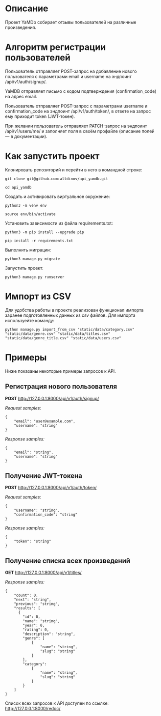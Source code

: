 # Описание
Проект YaMDb собирает отзывы пользователей на различные произведения.

# Алгоритм регистрации пользователей
Пользователь отправляет POST-запрос на добавление нового пользователя с параметрами email и username на эндпоинт /api/v1/auth/signup/.

YaMDB отправляет письмо с кодом подтверждения (confirmation_code) на адрес email.

Пользователь отправляет POST-запрос с параметрами username и confirmation_code на эндпоинт /api/v1/auth/token/, в ответе на запрос ему приходит token (JWT-токен).

При желании пользователь отправляет PATCH-запрос на эндпоинт /api/v1/users/me/ и заполняет поля в своём профайле (описание полей — в документации).


# Как запустить проект
Клонировать репозиторий и перейти в него в командной строке:
```
git clone git@github.com:altdinov/api_yamdb.git
```

```
cd api_yamdb
```

Cоздать и активировать виртуальное окружение:

```
python3 -m venv env
```

```
source env/bin/activate
```

Установить зависимости из файла requirements.txt:

```
python3 -m pip install --upgrade pip
```

```
pip install -r requirements.txt
```

Выполнить миграции:

```
python3 manage.py migrate
```

Запустить проект:

```
python3 manage.py runserver
```

# Импорт из CSV
Для удобства работы в проекте реализован функционал импорта заранее подготовленных данных из csv файлов.
Для импорта используейте команду:

```
python manage.py import_from_csv "static/data/category.csv" "static/data/genre.csv" "static/data/titles.csv" "static/data/genre_title.csv" "static/data/users.csv"
```

# Примеры
Ниже показаны некоторые примеры запросов к API.

## Регистрация нового пользователя
**POST**  http://127.0.0.1:8000/api/v1/auth/signup/

_Request samples:_
```
{
    "email": "user@example.com",
    "username": "string"
}
```

_Response samples:_
```
{
    "email": "string",
    "username": "string"
}
```

## Получение JWT-токена
**POST**  http://127.0.0.1:8000/api/v1/auth/token/

_Request samples:_
```
{
    "username": "string",
    "confirmation_code": "string"
}
```

_Response samples:_
```
{
    "token": "string"
}
```

## Получение списка всех произведений
**GET**  http://127.0.0.1:8000/api/v1/titles/

_Response samples:_
```
{
    "count": 0,
    "next": "string",
    "previous": "string",
    "results": [
      {
        "id": 0,
        "name": "string",
        "year": 0,
        "rating": 0,
        "description": "string",
        "genre": [
            {
                "name": "string",
                "slug": "string"
            }
        ],
        "category": 
            {
                "name": "string",
                "slug": "string"
            }
        }
    ]
}
```

Список всех запросов к API доступен по ссылке: http://127.0.0.1:8000/redoc/
